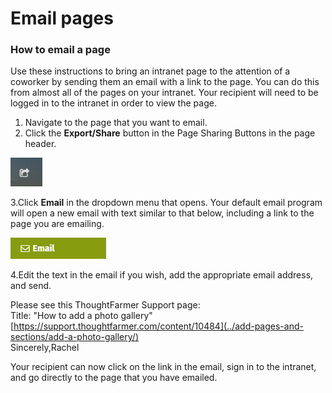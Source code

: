 # Email pages



### How to email a page

Use these instructions to bring an intranet page to the attention of a coworker by sending them an email with a link to the page. You can do this from almost all of the pages on your intranet. Your recipient will need to be logged in to the intranet in order to view the page.

1. Navigate to the page that you want to email.
2. Click the **Export/Share** button in the Page Sharing Buttons in the page header.

![](../../.gitbook/assets/1%20%285%29.png)

3.Click **Email** in the dropdown menu that opens. Your default email program will open a new email with text similar to that below, including a link to the page you are emailing.  


![](../../.gitbook/assets/2%20%2861%29.png)



4.Edit the text in the email if you wish, add the appropriate email address, and send.

Please see this ThoughtFarmer Support page:  
Title: "How to add a photo gallery" [https://support.thoughtfarmer.com/content/10484](../add-pages-and-sections/add-a-photo-gallery/)  
Sincerely,Rachel

  
Your recipient can now click on the link in the email, sign in to the intranet, and go directly to the page that you have emailed.

